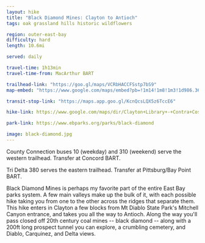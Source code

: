 ```yaml
---
layout: hike
title: "Black Diamond Mines: Clayton to Antioch"
tags: oak grassland hills historic wildflowers

region: outer-east-bay
difficulty: hard
length: 10.6mi

served: daily

travel-time: 1h13min
travel-time-from: MacArthur BART

trailhead-link: "https://goo.gl/maps/VCRbHACCFSstp7bS9"
map-embed: "https://www.google.com/maps/embed?pb=!1m14!1m8!1m3!1d986.3613140097281!2d-121.9280579!3d37.9415651!3m2!1i1024!2i768!4f13.1!3m3!1m2!1s0x80855f14cdef006f%3A0xf69b7fe1d88b1a34!2sBlack%20Diamond%20Hiking%20Trail%20Near%20Oakhurst!5e1!3m2!1sen!2sus!4v1687410376794!5m2!1sen!2sus"

transit-stop-link: "https://maps.app.goo.gl/KcnQcsLQX5z6TccE6"

hike-link: https://www.google.com/maps/dir/Clayton+Library+-+Contra+Costa+County+Library,+6125+Clayton+Rd,+Clayton,+CA+94517/Gentrytown+Drive+%26+James+Donlon+Boulevard,+Antioch,+CA/@37.9625325,-121.9272952,14492m/data=!3m1!1e3!4m14!4m13!1m5!1m1!1s0x80855f120e0a32c9:0x8d3bedd8d701c960!2m2!1d-121.9355213!2d37.9425367!1m5!1m1!1s0x8085584a281b5f19:0x2acb934673fa9e96!2m2!1d-121.8356377!2d37.9831093!3e2

park-link: https://www.ebparks.org/parks/black-diamond

image: black-diamond.jpg
---
```


County Connection buses 10 (weekday) and 310 (weekend) serve the western trailhead. Transfer at Concord BART.

Tri Delta 380 serves the eastern trailhead. Transfer at Pittsburg/Bay Point BART.

Black Diamond Mines is perhaps my favorite part of the entire East Bay parks system. A few main valleys make up the bulk of it, with each possible hike taking you from one to the other across the ridges that separate them. This hike enters in Clayton a few blocks from Mt Diablo State Park's Mitchell Canyon entrance, and takes you all the way to Antioch. Along the way you'll pass closed off 20th century coal mines -- black diamond -- along with a 200ft long prospect tunnel you can explore, a crumbling cemetery, and Diablo, Carquinez, and Delta views.